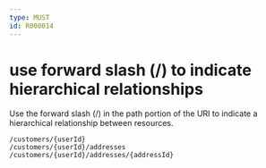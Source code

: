 ```yaml
---
type: MUST
id: R000014
---
```


# use forward slash (/) to indicate hierarchical relationships

Use the forward slash (/) in the path portion of the URI to indicate a hierarchical relationship between resources.

```
/customers/{userId}
/customers/{userId}/addresses
/customers/{userId}/addresses/{addressId}
```
